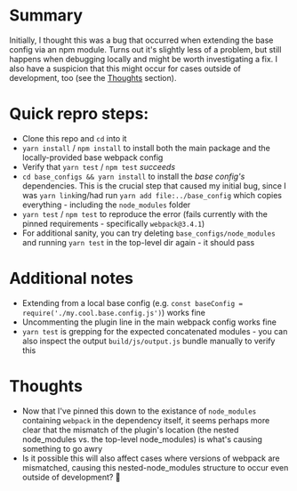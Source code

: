 # Summary

Initially, I thought this was a bug that occurred when extending the base config via an npm module. Turns out it's slightly less of a problem, but still happens when debugging locally and might be worth investigating a fix. I also have a suspicion that this might occur for cases outside of development, too (see the [Thoughts](#thoughts) section).

# Quick repro steps:

* Clone this repo and `cd` into it
* `yarn install` / `npm install` to install both the main package and the locally-provided base webpack config
* Verify that `yarn test` / `npm test` *succeeds*
* `cd base_configs && yarn install` to install the *base config's* dependencies. This is the crucial step that caused my initial bug, since I was `yarn link`ing/had run `yarn add file:../base_config` which copies everything - including the `node_modules` folder
* `yarn test` / `npm test` to reproduce the error (fails currently with the pinned requirements - specifically `webpack@3.4.1`)
* For additional sanity, you can try deleting `base_configs/node_modules` and running `yarn test` in the top-level dir again - it should pass

# Additional notes

* Extending from a local base config (e.g. `const baseConfig = require('./my.cool.base.config.js')`) works fine
* Uncommenting the plugin line in the main webpack config works fine
* `yarn test` is grepping for the expected concatenated modules - you can also inspect the output `build/js/output.js` bundle manually to verify this

# Thoughts
* Now that I've pinned this down to the existance of `node_modules` containing `webpack` in the dependency itself, it seems perhaps more clear that the mismatch of the plugin's location (the nested node_modules vs. the top-level node_modules) is what's causing something to go awry
* Is it possible this will also affect cases where versions of webpack are mismatched, causing this nested-node_modules structure to occur even outside of development? 🤔
